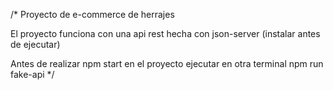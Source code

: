 /* Proyecto de e-commerce de herrajes

El proyecto funciona con una api rest hecha con json-server (instalar antes de ejecutar)

Antes de realizar npm start en el proyecto ejecutar en otra terminal npm run fake-api */

